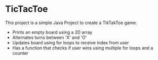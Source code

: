 # TicTacToe
This project is a simple Java Project to create a TikTakToe game. 
  - Prints an empty board using a 2D array
  - Alternates turns between 'X' and 'O' 
  - Updates board using for loops to receive index from user 
  - Has a function that checks if user wins using multiple for loops and a counter
